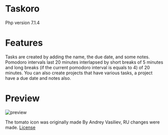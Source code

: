 # Taskoro

Php version 7.1.4

# Features
Tasks are created by adding the name, the due date, and some notes. Pomodoro intervals last 20 minutes interlapsed by short breaks of 5 minutes and long breaks (if the current pomodoro interval is equals to 4) of 20 minutes. You can also create projects that have various tasks, a project have a due date and notes also.

# Preview
![preview](http://i.imgur.com/wPriTVL.png)

The tomato icon was originally made By Andrey Vasiliev, RU changes were made. [License](https://creativecommons.org/licenses/by/3.0/us/)
